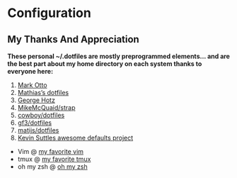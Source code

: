 # Configuration

## My Thanks And Appreciation 
**These personal ~/.dotfiles are mostly preprogrammed elements... and are the best part about my home directory on each system thanks to everyone here:** 
1. [Mark Otto](https://github.com/mdo/config)
2. [Mathias’s dotfiles](https://github.com/mathiasbynens/dotfiles)
3. [George Hotz](https://github.com/geohot/configuration)
4. [MikeMcQuaid/strap](https://github.com/MikeMcQuaid/strap)
5. [cowboy/dotfiles](https://github.com/cowboy/dotfiles)
6. [gf3/dotfiles](https://github.com/gf3/dotfiles)
7. [matijs/dotfiles](https://github.com/matijs/dotfiles)
8. [Kevin Suttles awesome defaults project](https://github.com/kevinSuttle/macOS-Defaults)
- Vim @ [my favorite vim](https://github.com/gpakosz/.vim)
- tmux @ [my favorite tmux](https://github.com/gpakosz/.tmux)
- oh my zsh @ [oh my zsh](https://github.com/ohmyzsh/ohmyzsh)
